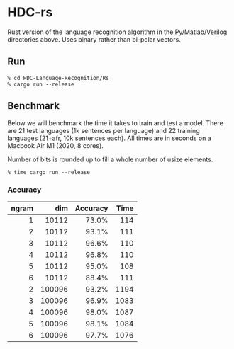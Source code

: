 HDC-rs
==============

Rust version of the language recognition algorithm in the Py/Matlab/Verilog directories above.
Uses binary rather than bi-polar vectors.

Run
-----

```
% cd HDC-Language-Recognition/Rs
% cargo run --release
```

Benchmark
---------

Below we will benchmark the time it takes to train and test a model.
There are 21 test languages (1k sentences per language) and 22 training languages (21+afr, 10k sentences each). All times are in seconds on a Macbook Air M1 (2020, 8 cores). 

Number of bits is rounded up to fill a whole number of usize elements.

```
% time cargo run --release
```

### Accuracy 
| ngram | dim    | Accuracy    | Time        |  
| ----: | --:    | ---------:  | ----------: | 
| 1     |  10112 | 73.0%       | 114         | 
| 2     |  10112 | 93.1%       | 111         | 
| 3     |  10112 | 96.6%       | 110         | 
| 4     |  10112 | 96.8%       | 110         | 
| 5     |  10112 | 95.0%       | 108         | 
| 6     |  10112 | 88.4%       | 111         | 
| 2     | 100096 | 93.2%       | 1194        | 
| 3     | 100096 | 96.9%       | 1083        | 
| 4     | 100096 | 98.0%       | 1087        | 
| 5     | 100096 | 98.1%       | 1084        | 
| 6     | 100096 | 97.7%       | 1076        | 

